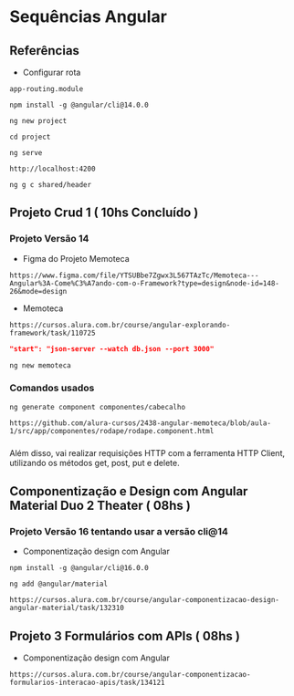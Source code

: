 # Sequências Angular

## Referências
* Configurar rota
``` 
app-routing.module
```
``` Instalando a biblioteca @angular/Cli
npm install -g @angular/cli@14.0.0
```

``` Criando o primeiro projeto
ng new project
```

``` Entrando na pasta do projeto
cd project
```

``` Executando o projeto
ng serve
```

``` Endereço padrão do angula
http://localhost:4200
```

``` Criando components
ng g c shared/header
```

## Projeto Crud 1 ( 10hs Concluído )
### Projeto Versão 14
* Figma do Projeto Memoteca
```
https://www.figma.com/file/YTSUBbe7Zgwx3L567TAzTc/Memoteca---Angular%3A-Come%C3%A7ando-com-o-Framework?type=design&node-id=148-26&mode=design
```
* Memoteca
```
https://cursos.alura.com.br/course/angular-explorando-framework/task/110725
```

``` packge.json config start
"start": "json-server --watch db.json --port 3000"
```

```
ng new memoteca
```
### Comandos usados
```
ng generate component componentes/cabecalho
```

``` Git do Curso
https://github.com/alura-cursos/2438-angular-memoteca/blob/aula-1/src/app/componentes/rodape/rodape.component.html
```

###
Além disso, vai realizar requisições HTTP com a ferramenta HTTP Client, utilizando os métodos get, post, put e delete.

## Componentização e Design com Angular Material Duo 2 Theater ( 08hs )
### Projeto Versão 16 tentando usar a versão cli@14
* Componentização design com Angular

```
npm install -g @angular/cli@16.0.0
```

``` Angular Material
ng add @angular/material
```

```
https://cursos.alura.com.br/course/angular-componentizacao-design-angular-material/task/132310
```

## Projeto 3 Formulários com APIs ( 08hs )
* Componentização design com Angular
```
https://cursos.alura.com.br/course/angular-componentizacao-formularios-interacao-apis/task/134121
```